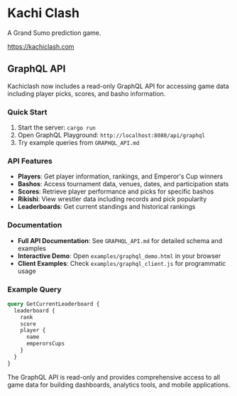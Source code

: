 # Kachi Clash

A Grand Sumo prediction game.

https://kachiclash.com

## GraphQL API

Kachiclash now includes a read-only GraphQL API for accessing game data including player picks, scores, and basho information.

### Quick Start

1. Start the server: `cargo run`
2. Open GraphQL Playground: `http://localhost:8080/api/graphql`
3. Try example queries from `GRAPHQL_API.md`

### API Features

- **Players**: Get player information, rankings, and Emperor's Cup winners
- **Bashos**: Access tournament data, venues, dates, and participation stats
- **Scores**: Retrieve player performance and picks for specific bashos
- **Rikishi**: View wrestler data including records and pick popularity
- **Leaderboards**: Get current standings and historical rankings

### Documentation

- **Full API Documentation**: See `GRAPHQL_API.md` for detailed schema and examples
- **Interactive Demo**: Open `examples/graphql_demo.html` in your browser
- **Client Examples**: Check `examples/graphql_client.js` for programmatic usage

### Example Query

```graphql
query GetCurrentLeaderboard {
  leaderboard {
    rank
    score
    player {
      name
      emperorsCups
    }
  }
}
```

The GraphQL API is read-only and provides comprehensive access to all game data for building dashboards, analytics tools, and mobile applications.
